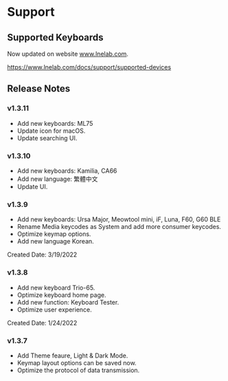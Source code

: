 # Support

## Supported Keyboards

Now updated on website www.lnelab.com.

https://www.lnelab.com/docs/support/supported-devices


## Release Notes
### v1.3.11
* Add new keyboards: ML75
* Update icon for macOS.
* Update searching UI.

### v1.3.10
* Add new keyboards: Kamilia, CA66
* Add new language: 繁體中文
* Update UI.

### v1.3.9
* Add new keyboards: Ursa Major, Meowtool mini, iF, Luna, F60, G60 BLE 
* Rename Media keycodes as System and add more consumer keycodes.
* Optimize keymap options.
* Add new language Korean.

Created Date: 3/19/2022

### v1.3.8
* Add new keyboard Trio-65.
* Optimize keyboard home page.
* Add new function: Keyboard Tester.
* Optimize user experience.

Created Date: 1/24/2022

### v1.3.7
* Add Theme feaure, Light & Dark Mode.
* Keymap layout options can be saved now.
* Optimize the protocol of data transmission.
